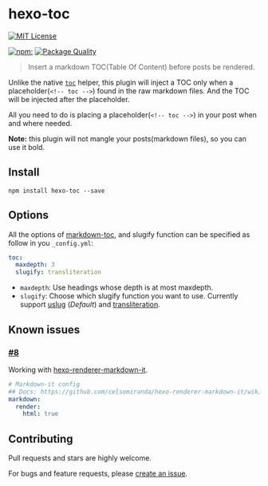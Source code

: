 # hexo-toc

[![MIT License](https://img.shields.io/badge/license-MIT_License-green.svg?style=flat-square)](https://github.com/bubkoo/hexo-toc/blob/master/LICENSE)

[![npm:](https://img.shields.io/npm/v/hexo-toc.svg?style=flat-square)](https://www.npmjs.com/packages/hexo-toc)
[![Package Quality](http://npm.packagequality.com/shield/hexo-toc.svg)](http://packagequality.com/#?package=hexo-toc)

> Insert a markdown TOC(Table Of Content) before posts be rendered.

Unlike the native [`toc`](http://hexo.io/docs/helpers.html#toc) helper, this plugin will inject a TOC only when a placeholder(`<!-- toc -->`) found in the raw markdown files. And the TOC will be injected after the placeholder.

All you need to do is placing a placeholder(`<!-- toc -->`) in your post when and where needed.

**Note:** this plugin will not mangle your posts(markdown files), so you can use it bold.


## Install

```node
npm install hexo-toc --save
```

## Options

All the options of [markdown-toc](https://github.com/jonschlinkert/markdown-toc),
and slugify function can be specified as follow in you `_config.yml`:

```yaml
toc:
  maxdepth: 3
  slugify: transliteration
```

- `maxdepth`: Use headings whose depth is at most maxdepth.
- `slugify`: Choose which slugify function you want to use. Currently support [uslug](https://github.com/jeremys/uslug) (*Default*) and [transliteration](https://github.com/andyhu/node-transliteration).

## Known issues

### [#8](https://github.com/bubkoo/hexo-toc/issues/8)

Working with [hexo-renderer-markdown-it](https://github.com/celsomiranda/hexo-renderer-markdown-it).

```yaml
# Markdown-it config
## Docs: https://github.com/celsomiranda/hexo-renderer-markdown-it/wiki
markdown:
  render:
    html: true
```

## Contributing

Pull requests and stars are highly welcome.

For bugs and feature requests, please [create an issue](https://github.com/bubkoo/hexo-toc/issues/new).
